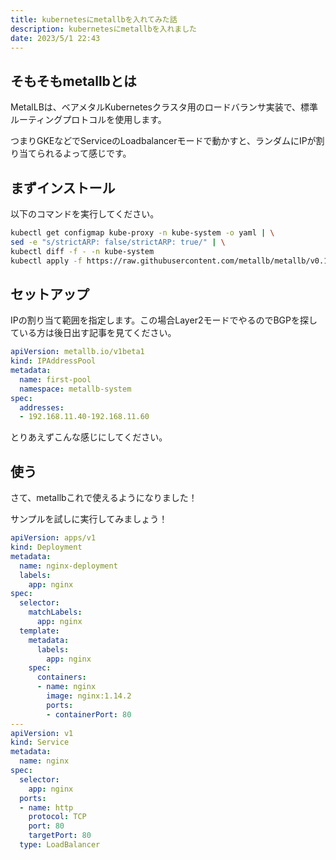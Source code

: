 ```yaml
---
title: kubernetesにmetallbを入れてみた話
description: kubernetesにmetallbを入れました
date: 2023/5/1 22:43
---
```


## そもそもmetallbとは
MetalLBは、ベアメタルKubernetesクラスタ用のロードバランサ実装で、標準ルーティングプロトコルを使用します。

つまりGKEなどでServiceのLoadbalancerモードで動かすと、ランダムにIPが割り当てられるよって感じです。

## まずインストール
以下のコマンドを実行してください。

```sh
kubectl get configmap kube-proxy -n kube-system -o yaml | \
sed -e "s/strictARP: false/strictARP: true/" | \
kubectl diff -f - -n kube-system
kubectl apply -f https://raw.githubusercontent.com/metallb/metallb/v0.13.9/config/manifests/metallb-native.yaml
```

## セットアップ
IPの割り当て範囲を指定します。この場合Layer2モードでやるのでBGPを探している方は後日出す記事を見てください。

```yaml
apiVersion: metallb.io/v1beta1
kind: IPAddressPool
metadata:
  name: first-pool
  namespace: metallb-system
spec:
  addresses:
  - 192.168.11.40-192.168.11.60
```

とりあえずこんな感じにしてください。

## 使う
さて、metallbこれで使えるようになりました！

サンプルを試しに実行してみましょう！

```yaml
apiVersion: apps/v1
kind: Deployment
metadata:
  name: nginx-deployment
  labels:
    app: nginx
spec:
  selector:
    matchLabels:
      app: nginx
  template:
    metadata:
      labels:
        app: nginx
    spec:
      containers:
      - name: nginx
        image: nginx:1.14.2
        ports:
        - containerPort: 80
---
apiVersion: v1
kind: Service
metadata:
  name: nginx
spec:
  selector:
    app: nginx
  ports:
  - name: http
    protocol: TCP
    port: 80
    targetPort: 80
  type: LoadBalancer
```
